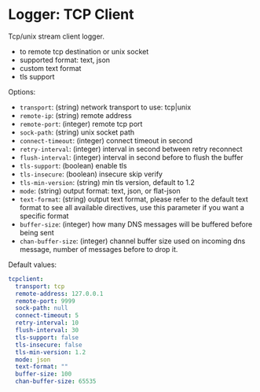 
# Logger: TCP Client

Tcp/unix stream client logger.

* to remote tcp destination or unix socket
* supported format: text, json
* custom text format
* tls support

Options:

* `transport`: (string) network transport to use: tcp|unix
* `remote-ip`: (string) remote address
* `remote-port`: (integer) remote tcp port
* `sock-path`: (string) unix socket path
* `connect-timeout`: (integer) connect timeout in second
* `retry-interval`: (integer) interval in second between retry reconnect
* `flush-interval`: (integer) interval in second before to flush the buffer
* `tls-support`: (boolean) enable tls
* `tls-insecure`: (boolean) insecure skip verify
* `tls-min-version`: (string) min tls version, default to 1.2
* `mode`: (string) output format: text, json, or flat-json
* `text-format`: (string) output text format, please refer to the default text format to see all available directives, use this parameter if you want a specific format
* `buffer-size`: (integer) how many DNS messages will be buffered before being sent
* `chan-buffer-size`: (integer) channel buffer size used on incoming dns message, number of messages before to drop it.

Default values:

```yaml
tcpclient:
  transport: tcp
  remote-address: 127.0.0.1
  remote-port: 9999
  sock-path: null
  connect-timeout: 5
  retry-interval: 10
  flush-interval: 30
  tls-support: false
  tls-insecure: false
  tls-min-version: 1.2
  mode: json
  text-format: ""
  buffer-size: 100
  chan-buffer-size: 65535
```
